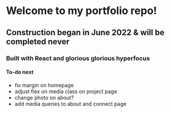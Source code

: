 # Welcome to my portfolio repo!

## Construction began in June 2022 & will be completed never

### Built with React and glorious glorious hyperfocus

#### To-do next

- fix margin on homepage
- adjust flex on media class on project page
- change photo on about?
- add media queries to about and connect page
